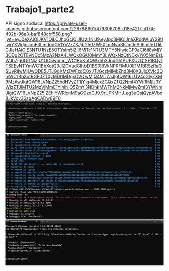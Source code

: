 # Trabajo1_parte2
API signo zodiacal
https://private-user-images.githubusercontent.com/226788691/479306708-d18e42f7-d174-492b-96a3-baf848cbf558.png?jwt=eyJ0eXAiOiJKV1QiLCJhbGciOiJIUzI1NiJ9.eyJpc3MiOiJnaXRodWIuY29tIiwiYXVkIjoicmF3LmdpdGh1YnVzZXJjb250ZW50LmNvbSIsImtleSI6ImtleTUiLCJleHAiOjE3NTU1NzE5OTYsIm5iZiI6MTc1NTU3MTY5NiwicGF0aCI6Ii8yMjY3ODg2OTEvNDc5MzA2NzA4LWQxOGU0MmY3LWQxNzQtNDkyYi05NmEzLWJhZjg0OGNiZjU1OC5wbmc_WC1BbXotQWxnb3JpdGhtPUFXUzQtSE1BQy1TSEEyNTYmWC1BbXotQ3JlZGVudGlhbD1BS0lBVkNPRFlMU0E1M1BRSzRaQSUyRjIwMjUwODE5JTJGdXMtZWFzdC0xJTJGczMlMkZhd3M0X3JlcXVlc3QmWC1BbXotRGF0ZT0yMDI1MDgxOVQwMjQ4MTZaJlgtQW16LUV4cGlyZXM9MzAwJlgtQW16LVNpZ25hdHVyZT1jYjg4MjcxZGQxZTQ2NmI4YWRlMjU3YWIzZTJiMTU2MzVjMmE1YjhiNjQ5ZmY3NDhkMWFhM2NkMjMwZmI3YWNmJlgtQW16LVNpZ25lZEhlYWRlcnM9aG9zdCJ9.9rUPKMHJ_eg3eQsjQypAVbd8JkVcv36agAgCADw89F0
![alt text](image.png)
![alt text](image-1.png)
![alt text](image-2.png)